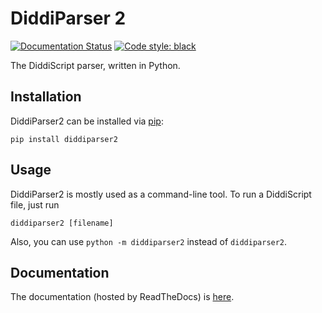 # DiddiParser 2

[![Documentation Status](https://readthedocs.org/projects/diddiparser2/badge/?version=latest)](https://diddiparser2.readthedocs.io/en/latest/?badge=latest)
[![Code style: black](https://img.shields.io/badge/code%20style-black-000000.svg)](https://github.com/psf/black)

The DiddiScript parser, written in Python.

## Installation

DiddiParser2 can be installed via [pip](https://pip.pypa.io):

```
pip install diddiparser2
```

## Usage

DiddiParser2 is mostly used as a command-line tool. To run a DiddiScript
file, just run

```
diddiparser2 [filename]
```

Also, you can use `python -m diddiparser2` instead of `diddiparser2`.

## Documentation

The documentation (hosted by ReadTheDocs) is [here](https://diddiparser2.readthedocs.io/en/latest/).
